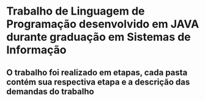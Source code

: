 # Trabalho de Linguagem de Programação desenvolvido em JAVA durante graduação em Sistemas de Informação

## O trabalho foi realizado em etapas, cada pasta contém sua respectiva etapa e a descrição das demandas do trabalho
